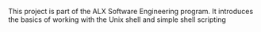 This project is part of the ALX Software Engineering program.
It introduces the basics of working with the Unix shell and simple shell scripting
